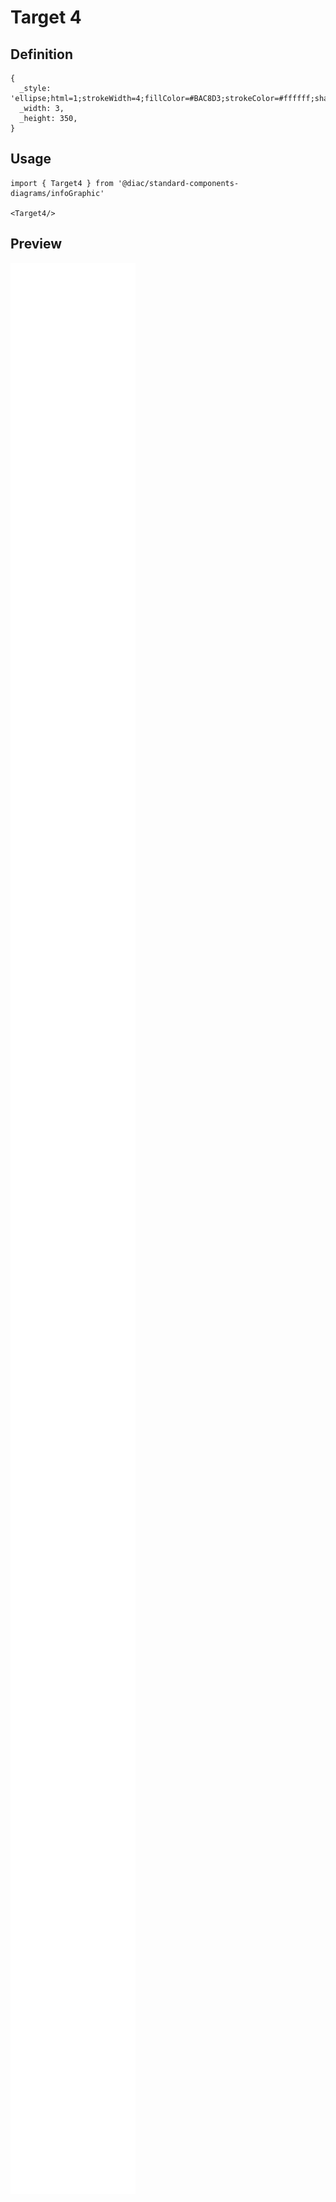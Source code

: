 # Target 4

## Definition

```
{
  _style: 'ellipse;html=1;strokeWidth=4;fillColor=#BAC8D3;strokeColor=#ffffff;shadow=0;fontSize=10;fontColor=#FFFFFF;align=center;fontStyle=0;whiteSpace=wrap;spacing=10;',
  _width: 3,
  _height: 350,
}
```

## Usage

```
import { Target4 } from '@diac/standard-components-diagrams/infoGraphic'

<Target4/>
```

## Preview

<img src="./target-4.png" width="200"/>
